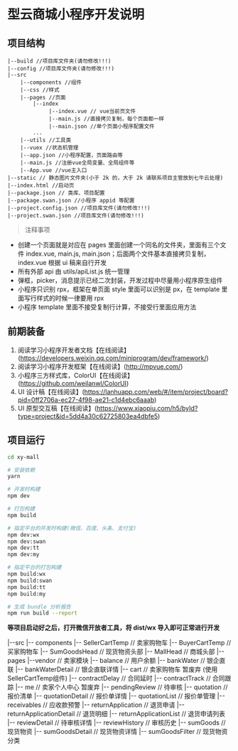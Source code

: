 # 型云商城小程序开发说明

## 项目结构

```
|--build //项目库文件夹(请勿修改!!!)
|--config //项目库文件夹(请勿修改!!!)
|--src
    |--components //组件
    |--css //样式
    |--pages //页面
        |--index
             |--index.vue // vue当前页文件
             |--main.js //直接拷贝复制，每个页面都一样
             |--main.json //单个页面小程序配置文件
        ...
    |--utils //工具类
    |--vuex //状态机管理
    |--app.json //小程序配置，页面路由等
    |--main.js //注册vue全局变量、全局组件等
    |--App.vue //vue主入口
|--static // 静态图片文件夹(小于 2k 的，大于 2k 请联系项目主管放到七牛云处理)
|--index.html //启动页
|--package.json // 类库、项目配置
|--package.swan.json //小程序 appid 等配置
|--project.config.json //项目库文件(请勿修改!!!)
|--project.swan.json //项目库文件(请勿修改!!!)
```

> 注释事项

* 创建一个页面就是对应在 pages 里面创建一个同名的文件夹，里面有三个文件 index.vue, main.js, main.json；后面两个文件基本直接拷贝复制，index.vue 根据 ui 稿来自行开发
* 所有外部 api 由 utils/apiList.js 统一管理
* 弹框，picker，消息提示已经二次封装，开发过程中尽量用小程序原生组件
* 小程序只识别 rpx，框架在单页面 style 里面可以识别是 px，在 template 里面写行样式的时候一律要用 rpx
* 小程序 template 里面不接受复制行计算，不接受行里面应用方法

## 前期装备

1.  阅读学习小程序开发者文档【在线阅读】(https://developers.weixin.qq.com/miniprogram/dev/framework/)
2.  阅读学习小程序开发框架【在线阅读】(http://mpvue.com/)
3.  小程序三方样式库，ColorUI【在线阅读】(https://github.com/weilanwl/ColorUI)
4.  UI 设计稿【在线阅读】(https://lanhuapp.com/web/#/item/project/board?pid=0ff2706a-ec27-4f98-ae21-c1d4ebc6aaab)
5.  UI 原型交互稿【在线阅读】(https://www.xiaopiu.com/h5/byId?type=project&id=5dd4a30c62725803ea4dbfe5)

## 项目运行

```bash
cd xy-mall

# 安装依赖
yarn

# 开发时构建
npm dev

# 打包构建
npm build

# 指定平台的开发时构建(微信、百度、头条、支付宝)
npm dev:wx
npm dev:swan
npm dev:tt
npm dev:my

# 指定平台的打包构建
npm build:wx
npm build:swan
npm build:tt
npm build:my

# 生成 bundle 分析报告
npm run build --report
```

**等项目启动好之后，打开微信开放者工具，将 dist/wx 导入即可正常进行开发**


|--src
    |-- components
        |-- SellerCartTemp // 卖家购物车
        |-- BuyerCartTemp // 买家购物车
        |-- SumGoodsHead // 现货物资头部
        |-- MallHead // 商城头部
    |--pages
        |--vendor // 卖家模块
            |-- balance // 用户余额
            |-- bankWater // 银企直联
            |-- bankWaterDetail // 银企直联详情
            |-- cart // 卖家购物车 暂废弃 (使用SellerCartTemp组件)
            |-- contractDelay // 合同延时
            |-- contractTrack // 合同跟踪
            |-- me // 卖家个人中心 暂废弃
            |-- pendingReview // 待审核
            |-- quotation // 报价清单
            |-- quotationDetail // 报价单详情
            |-- quotationList // 报价单管理
            |-- receivables // 应收款预警
            |-- returnApplication // 退货申请
            |-- returnApplicationDetail // 退货明细
            |-- returnApplicationList // 退货申请列表
            |-- reviewDetail // 待审核详情
            |-- reviewHistory // 审核历史
            |-- sumGoods // 现货物资
            |-- sumGoodsDetail // 现货物资详情
            |-- sumGoodsFilter // 现货物资分类
